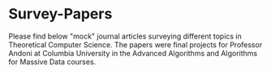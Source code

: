 # Survey-Papers
Please find below "mock" journal articles surveying different topics in Theoretical Computer Science. The papers were final projects for Professor Andoni at Columbia University in the Advanced Algorithms and Algorithms for Massive Data courses. 
